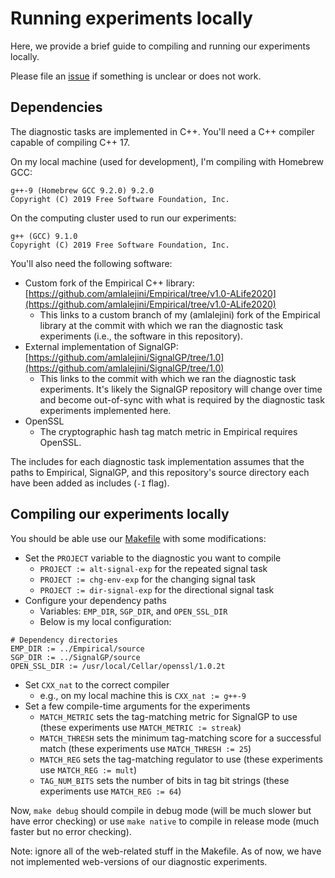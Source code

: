 # Running experiments locally

Here, we provide a brief guide to compiling and running our experiments locally.

Please file an [issue](https://github.com/amlalejini/ALife-2020--SignalGP-Genetic-Regulation/issues) if something is unclear or does not work.

## Dependencies

The diagnostic tasks are implemented in C++. You'll need a C++ compiler capable of compiling C++ 17.

On my local machine (used for development), I'm compiling with Homebrew GCC:

```
g++-9 (Homebrew GCC 9.2.0) 9.2.0
Copyright (C) 2019 Free Software Foundation, Inc.
```

On the computing cluster used to run our experiments:

```
g++ (GCC) 9.1.0
Copyright (C) 2019 Free Software Foundation, Inc.
```

You'll also need the following software:

- Custom fork of the Empirical C++ library: [https://github.com/amlalejini/Empirical/tree/v1.0-ALife2020](https://github.com/amlalejini/Empirical/tree/v1.0-ALife2020)
  - This links to a custom branch of my (amlalejini) fork of the Empirical library at the commit with
    which we ran the diagnostic task experiments (i.e., the software in this repository).
- External implementation of SignalGP: [https://github.com/amlalejini/SignalGP/tree/1.0](https://github.com/amlalejini/SignalGP/tree/1.0)
  - This links to the commit with which we ran the diagnostic task experiments. It's likely the SignalGP
    repository will change over time and become out-of-sync with what is required by the diagnostic
    task experiments implemented here.
- OpenSSL
  - The cryptographic hash tag match metric in Empirical requires OpenSSL.

The includes for each diagnostic task implementation assumes that the paths to Empirical, SignalGP,
and this repository's source directory each have been added as includes (`-I` flag).

## Compiling our experiments locally

You should be able use our [Makefile](./Makefile) with some modifications:

- Set the `PROJECT` variable to the diagnostic you want to compile
  - `PROJECT := alt-signal-exp` for the repeated signal task
  - `PROJECT := chg-env-exp` for the changing signal task
  - `PROJECT := dir-signal-exp` for the directional signal task
- Configure your dependency paths
  - Variables: `EMP_DIR`, `SGP_DIR`, and `OPEN_SSL_DIR`
  - Below is my local configuration:
```
# Dependency directories
EMP_DIR := ../Empirical/source
SGP_DIR := ../SignalGP/source
OPEN_SSL_DIR := /usr/local/Cellar/openssl/1.0.2t
```
- Set `CXX_nat` to the correct compiler
  - e.g., on my local machine this is `CXX_nat := g++-9`
- Set a few compile-time arguments for the experiments
  - `MATCH_METRIC` sets the tag-matching metric for SignalGP to use (these experiments use `MATCH_METRIC := streak`)
  - `MATCH_THRESH` sets the minimum tag-matching score for a successful match (these experiments use `MATCH_THRESH := 25`)
  - `MATCH_REG` sets the tag-matching regulator to use (these experiments use `MATCH_REG := mult`)
  - `TAG_NUM_BITS` sets the number of bits in tag bit strings (these experiments use `MATCH_REG := 64`)

Now, `make debug` should compile in debug mode (will be much slower but have error checking) or use `make native` to compile in release mode (much faster but no error checking).

Note: ignore all of the web-related stuff in the Makefile. As of now, we have not implemented web-versions of our diagnostic experiments.